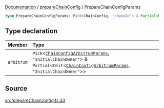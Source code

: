 [Documentation](../../README.md) / [prepareChainConfig](../README.md) / PrepareChainConfigParams

```ts
type PrepareChainConfigParams: Pick<ChainConfig, "chainId"> & Partial<Omit<ChainConfig, "chainId" | "arbitrum">> & object;
```

## Type declaration

| Member     | Type                                                                                                                                                                                                                                                                               |
| :--------- | :--------------------------------------------------------------------------------------------------------------------------------------------------------------------------------------------------------------------------------------------------------------------------------- |
| `arbitrum` | `Pick`\<[`ChainConfigArbitrumParams`](../../types/ChainConfig/type-aliases/ChainConfigArbitrumParams.md), `"InitialChainOwner"`\> & `Partial`\<`Omit`\<[`ChainConfigArbitrumParams`](../../types/ChainConfig/type-aliases/ChainConfigArbitrumParams.md), `"InitialChainOwner"`\>\> |

## Source

[src/prepareChainConfig.ts:33](https://github.com/anegg0/arbitrum-orbit-sdk/blob/8d986d322aefb470a79fa3dc36918f72097df8c1/src/prepareChainConfig.ts#L33)
